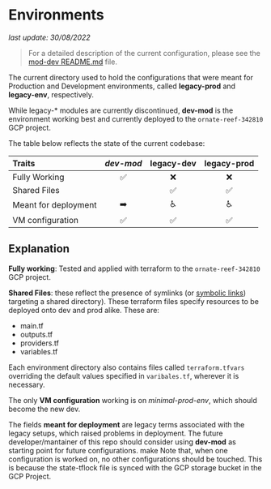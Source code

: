 # Environments

*last update: 30/08/2022*

> For a detailed description of the current configuration, please see the [mod-dev README.md](mod-dev/README.md) file.

The current directory used to hold the configurations that were meant for Production and Development environments, called **legacy-prod** and **legacy-env**, respectively.

While legacy-* modules are currently discontinued, **dev-mod** is the environment working best and currently deployed to the `ornate-reef-342810` GCP project.

The table below reflects the state of the current codebase:

| Traits | *dev-mod* | legacy-dev | legacy-prod |
| :--- | :---: | :---: | :---: | 
| Fully Working        | :white_check_mark: |:x: |:x: |
| Shared Files         | | :white_check_mark: | :white_check_mark: |
| Meant for deployment | :arrow_right: | :wheelchair: | :wheelchair: |
| VM configuration     | :white_check_mark: | :white_check_mark: | :white_check_mark: |

## Explanation

**Fully working**: Tested and applied with terraform to the `ornate-reef-342810` GCP project. 

**Shared Files**: these reflect the presence of symlinks (or [symbolic links](https://en.wikipedia.org/wiki/Symbolic_link)) targeting a shared directory). These terraform files specify resources to be deployed onto dev and prod alike. These are:
  
- main.tf 
- outputs.tf
- providers.tf
- variables.tf

Each environment directory also contains files called `terraform.tfvars` overriding the default values specified in `varibales.tf`, wherever it is necessary. 

The only **VM configuration** working is on *minimal-prod-env*, which should become the new dev.

The fields **meant for deployment** are legacy terms associated with the legacy setups, which raised problems in deployment.
The future developer/mantainer of this repo should consider using **dev-mod** as starting point for future configurations.
make 
Note that, when one configuration is worked on, no other configurations should be touched. This is because the state-tflock file is synced with the GCP storage bucket in the GCP Project.
